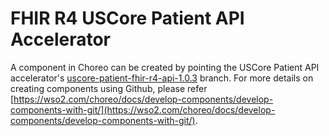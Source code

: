 # FHIR R4 USCore Patient API Accelerator

A component in Choreo can be created by pointing the USCore Patient API accelerator's [uscore-patient-fhir-r4-api-1.0.3](https://github.com/wso2/open-healthcare-choreo-accelerators/tree/uscore-patient-fhir-r4-api-1.0.3) branch. For more details on creating components using Github, please refer [https://wso2.com/choreo/docs/develop-components/develop-components-with-git/](https://wso2.com/choreo/docs/develop-components/develop-components-with-git/).